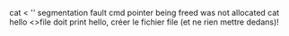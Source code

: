 cat < ''			segmentation fault
cmd					pointer being freed was not allocated
cat hello <>file	doit print hello, créer le fichier file (et ne rien mettre dedans)!
